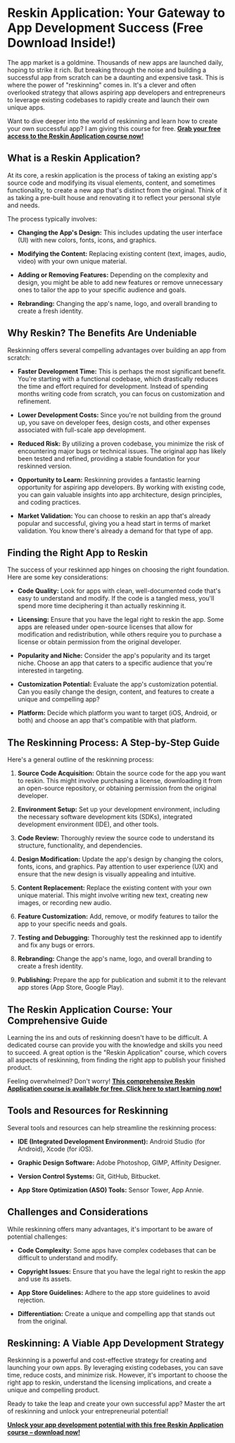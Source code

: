 # Reskin Application: Your Gateway to App Development Success (Free Download Inside!)

The app market is a goldmine. Thousands of new apps are launched daily, hoping to strike it rich. But breaking through the noise and building a successful app from scratch can be a daunting and expensive task. This is where the power of "reskinning" comes in. It's a clever and often overlooked strategy that allows aspiring app developers and entrepreneurs to leverage existing codebases to rapidly create and launch their own unique apps.

Want to dive deeper into the world of reskinning and learn how to create your own successful app? I am giving this course for free. **[Grab your free access to the Reskin Application course now!](https://udemywork.com/reskin-application)**

## What is a Reskin Application?

At its core, a reskin application is the process of taking an existing app's source code and modifying its visual elements, content, and sometimes functionality, to create a new app that's distinct from the original. Think of it as taking a pre-built house and renovating it to reflect your personal style and needs.

The process typically involves:

*   **Changing the App's Design:** This includes updating the user interface (UI) with new colors, fonts, icons, and graphics.

*   **Modifying the Content:** Replacing existing content (text, images, audio, video) with your own unique material.

*   **Adding or Removing Features:** Depending on the complexity and design, you might be able to add new features or remove unnecessary ones to tailor the app to your specific audience and goals.

*   **Rebranding:** Changing the app's name, logo, and overall branding to create a fresh identity.

## Why Reskin? The Benefits Are Undeniable

Reskinning offers several compelling advantages over building an app from scratch:

*   **Faster Development Time:** This is perhaps the most significant benefit. You're starting with a functional codebase, which drastically reduces the time and effort required for development. Instead of spending months writing code from scratch, you can focus on customization and refinement.

*   **Lower Development Costs:** Since you're not building from the ground up, you save on developer fees, design costs, and other expenses associated with full-scale app development.

*   **Reduced Risk:** By utilizing a proven codebase, you minimize the risk of encountering major bugs or technical issues. The original app has likely been tested and refined, providing a stable foundation for your reskinned version.

*   **Opportunity to Learn:** Reskinning provides a fantastic learning opportunity for aspiring app developers. By working with existing code, you can gain valuable insights into app architecture, design principles, and coding practices.

*   **Market Validation:** You can choose to reskin an app that's already popular and successful, giving you a head start in terms of market validation. You know there's already a demand for that type of app.

## Finding the Right App to Reskin

The success of your reskinned app hinges on choosing the right foundation. Here are some key considerations:

*   **Code Quality:** Look for apps with clean, well-documented code that's easy to understand and modify. If the code is a tangled mess, you'll spend more time deciphering it than actually reskinning it.

*   **Licensing:** Ensure that you have the legal right to reskin the app. Some apps are released under open-source licenses that allow for modification and redistribution, while others require you to purchase a license or obtain permission from the original developer.

*   **Popularity and Niche:** Consider the app's popularity and its target niche. Choose an app that caters to a specific audience that you're interested in targeting.

*   **Customization Potential:** Evaluate the app's customization potential. Can you easily change the design, content, and features to create a unique and compelling app?

*   **Platform:** Decide which platform you want to target (iOS, Android, or both) and choose an app that's compatible with that platform.

## The Reskinning Process: A Step-by-Step Guide

Here's a general outline of the reskinning process:

1.  **Source Code Acquisition:** Obtain the source code for the app you want to reskin. This might involve purchasing a license, downloading it from an open-source repository, or obtaining permission from the original developer.

2.  **Environment Setup:** Set up your development environment, including the necessary software development kits (SDKs), integrated development environment (IDE), and other tools.

3.  **Code Review:** Thoroughly review the source code to understand its structure, functionality, and dependencies.

4.  **Design Modification:** Update the app's design by changing the colors, fonts, icons, and graphics. Pay attention to user experience (UX) and ensure that the new design is visually appealing and intuitive.

5.  **Content Replacement:** Replace the existing content with your own unique material. This might involve writing new text, creating new images, or recording new audio.

6.  **Feature Customization:** Add, remove, or modify features to tailor the app to your specific needs and goals.

7.  **Testing and Debugging:** Thoroughly test the reskinned app to identify and fix any bugs or errors.

8.  **Rebranding:** Change the app's name, logo, and overall branding to create a fresh identity.

9.  **Publishing:** Prepare the app for publication and submit it to the relevant app stores (App Store, Google Play).

## The Reskin Application Course: Your Comprehensive Guide

Learning the ins and outs of reskinning doesn't have to be difficult. A dedicated course can provide you with the knowledge and skills you need to succeed. A great option is the "Reskin Application" course, which covers all aspects of reskinning, from finding the right app to publish your finished product.

Feeling overwhelmed? Don't worry! **[This comprehensive Reskin Application course is available for free. Click here to start learning now!](https://udemywork.com/reskin-application)**

## Tools and Resources for Reskinning

Several tools and resources can help streamline the reskinning process:

*   **IDE (Integrated Development Environment):** Android Studio (for Android), Xcode (for iOS).

*   **Graphic Design Software:** Adobe Photoshop, GIMP, Affinity Designer.

*   **Version Control Systems:** Git, GitHub, Bitbucket.

*   **App Store Optimization (ASO) Tools:** Sensor Tower, App Annie.

## Challenges and Considerations

While reskinning offers many advantages, it's important to be aware of potential challenges:

*   **Code Complexity:** Some apps have complex codebases that can be difficult to understand and modify.

*   **Copyright Issues:** Ensure that you have the legal right to reskin the app and use its assets.

*   **App Store Guidelines:** Adhere to the app store guidelines to avoid rejection.

*   **Differentiation:** Create a unique and compelling app that stands out from the original.

## Reskinning: A Viable App Development Strategy

Reskinning is a powerful and cost-effective strategy for creating and launching your own apps. By leveraging existing codebases, you can save time, reduce costs, and minimize risk. However, it's important to choose the right app to reskin, understand the licensing implications, and create a unique and compelling product.

Ready to take the leap and create your own successful app? Master the art of reskinning and unlock your entrepreneurial potential!

**[Unlock your app development potential with this free Reskin Application course – download now!](https://udemywork.com/reskin-application)**

